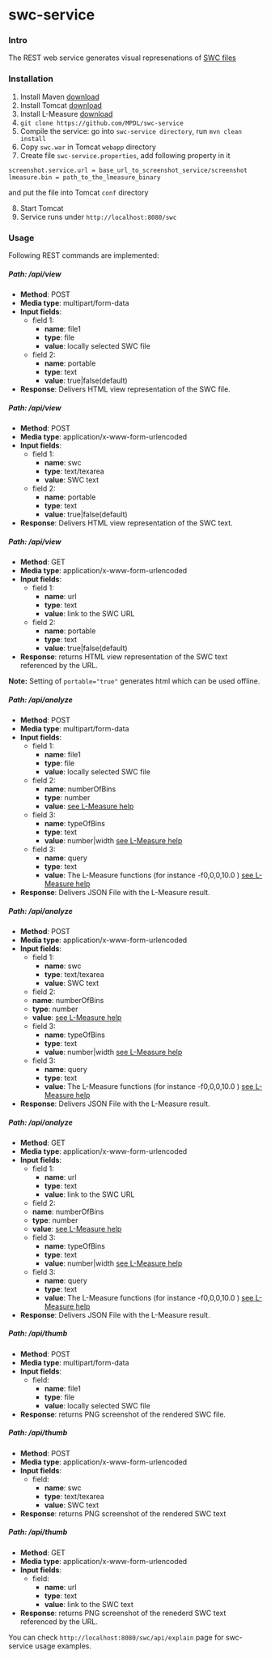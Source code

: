swc-service
===========

### Intro
The REST web service generates visual represenations of [SWC files](http://research.mssm.edu/cnic/swc.html)    


### Installation

1. Install Maven [download](http://maven.apache.org/download.cgi)
2. Install Tomcat [download](http://maven.apache.org/download.cgi)
3. Install L-Measure [download](http://cng.gmu.edu/Lm/)
4. `git clone https://github.com/MPDL/swc-service`
5. Compile the service: go into `swc-service directory`, run `mvn clean install`
6. Copy `swc.war` in Tomcat `webapp` directory
7. Create file `swc-service.properties`, add following property in it
```
screenshot.service.url = base_url_to_screenshot_service/screenshot
lmeasure.bin = path_to_the_lmeasure_binary
```
 and put the file into Tomcat `conf` directory

8. Start Tomcat
9. Service runs under `http://localhost:8080/swc`

### Usage

Following REST commands are implemented:

##### **Path**: /api/view
- **Method**: POST
- **Media type**: multipart/form-data
- **Input fields**: 
  - field 1:
    - **name**: file1
    - **type**: file
    - **value**: locally selected SWC file
  - field 2:
    - **name**: portable
    - **type**: text
    - **value**: true|false(default)
- **Response**:
Delivers HTML view representation of the SWC file. 
 
##### **Path**: /api/view
- **Method**: POST
- **Media type**: application/x-www-form-urlencoded
- **Input fields**: 
  - field 1:
    - **name**: swc
    - **type**: text/texarea
    - **value**: SWC text
  - field 2:
    - **name**: portable
    - **type**: text
    - **value**: true|false(default)
- **Response**:
Delivers HTML view representation of the SWC text. 

##### **Path**: /api/view
- **Method**: GET
- **Media type**: application/x-www-form-urlencoded
- **Input fields**: 
  - field 1:
    - **name**: url
    - **type**: text
    - **value**: link to the SWC URL
  - field 2:
    - **name**: portable
    - **type**: text
    - **value**: true|false(default)
- **Response**:
returns HTML view representation of the SWC text referenced by the URL. 

**Note:** Setting of `portable="true"` generates html which can be used offline.

##### **Path**: /api/analyze
- **Method**: POST
- **Media type**: multipart/form-data
- **Input fields**: 
  - field 1:
    - **name**: file1
    - **type**: file
    - **value**: locally selected SWC file
  - field 2:
    - **name**: numberOfBins
    - **type**: number
    - **value**: [see L-Measure help](http://cng.gmu.edu/Lm/help/index.htm)
  - field 3:
    - **name**: typeOfBins
    - **type**: text
    - **value**: number|width [see L-Measure help](http://cng.gmu.edu/Lm/help/index.htm)
  - field 3:
    - **name**: query
    - **type**: text
    - **value**: The L-Measure functions (for instance -f0,0,0,10.0 ) [see L-Measure help](http://cng.gmu.edu/Lm/help/index.htm)
- **Response**:
Delivers JSON File with the L-Measure result. 
 
##### **Path**: /api/analyze
- **Method**: POST
- **Media type**: application/x-www-form-urlencoded
- **Input fields**: 
  - field 1:
    - **name**: swc
    - **type**: text/texarea
    - **value**: SWC text
   - field 2:
    - **name**: numberOfBins
    - **type**: number
    - **value**: [see L-Measure help](http://cng.gmu.edu/Lm/help/index.htm)
  - field 3:
    - **name**: typeOfBins
    - **type**: text
    - **value**: number|width [see L-Measure help](http://cng.gmu.edu/Lm/help/index.htm)
  - field 3:
    - **name**: query
    - **type**: text
    - **value**: The L-Measure functions (for instance -f0,0,0,10.0 ) [see L-Measure help](http://cng.gmu.edu/Lm/help/index.htm)
- **Response**:
Delivers JSON File with the L-Measure result. 

##### **Path**: /api/analyze
- **Method**: GET
- **Media type**: application/x-www-form-urlencoded
- **Input fields**: 
  - field 1:
    - **name**: url
    - **type**: text
    - **value**: link to the SWC URL
   - field 2:
    - **name**: numberOfBins
    - **type**: number
    - **value**: [see L-Measure help](http://cng.gmu.edu/Lm/help/index.htm)
  - field 3:
    - **name**: typeOfBins
    - **type**: text
    - **value**: number|width [see L-Measure help](http://cng.gmu.edu/Lm/help/index.htm)
  - field 3:
    - **name**: query
    - **type**: text
    - **value**: The L-Measure functions (for instance -f0,0,0,10.0 ) [see L-Measure help](http://cng.gmu.edu/Lm/help/index.htm)
- **Response**:
Delivers JSON File with the L-Measure result. 

##### **Path**: /api/thumb
- **Method**: POST
- **Media type**: multipart/form-data
- **Input fields**: 
  - field:
    - **name**: file1
    - **type**: file
    - **value**: locally selected SWC file
- **Response**:
returns PNG screenshot of the rendered SWC file. 
 
##### **Path**: /api/thumb
- **Method**: POST
- **Media type**: application/x-www-form-urlencoded
- **Input fields**: 
  - field:
    - **name**: swc
    - **type**: text/texarea
    - **value**: SWC text
- **Response**:
returns PNG screenshot of the rendered SWC text


##### **Path**: /api/thumb
- **Method**: GET
- **Media type**: application/x-www-form-urlencoded
- **Input fields**: 
  - field:
    - **name**: url
    - **type**: text
    - **value**: link to the SWC text 
- **Response**:
returns PNG screenshot of the renederd SWC text referenced by the URL. 


You can check `http://localhost:8080/swc/api/explain` page for swc-service usage examples.   